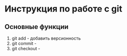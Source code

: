 # Инструкция по работе с git

## Основные функции

1. git add - добавить версионность
2. git commit - 
3. git checkout - 